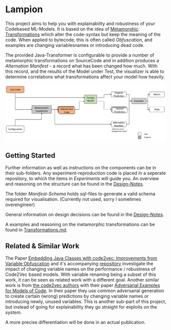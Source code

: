 # Lampion

This project aims to help you with explainability and robustness of your Codebased ML-Models.
It is based on the idea of [Metamorphic Transformations](https://en.wikipedia.org/wiki/Metamorphic_code) which alter the code-syntax but keep the meaning of the code.
When applied to bytecode, this is often called *Obfuscation*, and examples are changing variablesnames or introducing dead code.

The provided Java-Transformer is configurable to provide a number of metamorphic transformations on SourceCode and in addition produces a *Alternation Manifest* - a record what has been changed how much.
With this record, and the results of the Model under Test, the visualizer is able to determine correlations what transformations affect your model how heavily.

![Overview](./Resources/Overview.PNG)

## Getting Started

Further information as well as instructions on the components can be in their sub-folders. 
Any experiment-reproduction code is placed in a seperate repository, to which the items in *Experiments* will guide you.
An overview and reasoning on the structure can be found in the [Design-Notes](./Resources/DesignNotes.md).

The folder *Manifest-Schema* holds sql-files to generate a valid schema required for visualisation. (Currently not used, sorry I sometimes overengineer)

General information on design decisions can be found in the [Design-Notes](./Resources/DesignNotes.md).

A examples and reasoning on the metamorphic transformations can be found in [Transformations.md](./Resources/Transformations.md).

## Related & Similar Work

The Paper [Embedding Java Classes with code2vec: Improvements from Variable Obfuscation](https://arxiv.org/pdf/2004.02942.pdf) and it's accompanying [repository](https://github.com/basedrhys/obfuscated-code2vec) investigate the impact of changing variable names on the performance / robustness of Code2Vec based models.
With variable renaming being a subset of this work, it can be seen as related work with a different goal.
Another similar work is from [the code2vec authors](https://github.com/tech-srl/code2vec) with their paper [Adversarial Examples for Models of Code](https://arxiv.org/pdf/1910.07517.pdf).
In their paper they use common adversarial generation to create certain (wrong) predictions by changing variable names or introducing newly, unused variables. 
This is another sub-part of this project, but instead of going for explainability they go straight for exploits on the system.

A more precise differentiation will be done in an actual publication.
